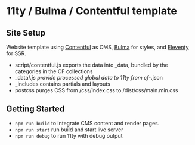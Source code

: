 # 11ty / Bulma / Contentful template

## Site Setup

Website template using [Contentful](https://www.contentful.com/) as CMS, [Bulma](https://bulma.io/) for styles, and [Eleventy](https://www.11ty.dev/) for SSR.

- script/contentful.js exports the data into \_data, bundled by the categories in the CF collections
- \_data/_.js provide processed global data to 11ty from cf-_.json
- \_includes contains partials and layouts
- postcss purges CSS from /css/index.css to /dist/css/main.min.css

## Getting Started

- `npm run build` to integrate CMS content and render pages.
- `npm run start` run build and start live server
- `npm run debug` to run 11ty with debug output
